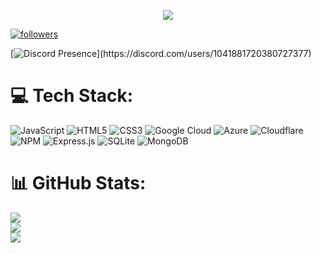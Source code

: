 
<p align="center"> <img src="https://readme-typing-svg.herokuapp.com/?lines=Hello+world,+I'm+Ishh!&center=true&width=380&height=45"> </p>


<a href="https://github.com/ishh-xd"> <img alt="followers" title="Follow Me" src="https://img.shields.io/github/followers/ishh-xd?color=000001&labelColor=1155ba&style=for-the-badge&logo=github&label=Follow%20me" /></a>

[![Discord Presence](https://lanyard.cnrad.dev/api/1041881720380727377?showDisplayName=true&hideDiscrim=true&idleMessage=Procrastinating%20maybe.)](https://discord.com/users/1041881720380727377)

# 💻 Tech Stack:
![JavaScript](https://img.shields.io/badge/javascript-%23323330.svg?style=flat&logo=javascript&logoColor=%23F7DF1E) ![HTML5](https://img.shields.io/badge/html5-%23E34F26.svg?style=flat&logo=html5&logoColor=white) ![CSS3](https://img.shields.io/badge/css3-%231572B6.svg?style=flat&logo=css3&logoColor=white) ![Google Cloud](https://img.shields.io/badge/Google%20Cloud-%234285F4.svg?style=flat&logo=google-cloud&logoColor=white) ![Azure](https://img.shields.io/badge/azure-%230072C6.svg?style=flat&logo=azure-devops&logoColor=white) ![Cloudflare](https://img.shields.io/badge/Cloudflare-F38020?style=flat&logo=Cloudflare&logoColor=white) ![NPM](https://img.shields.io/badge/NPM-%23000000.svg?style=flat&logo=npm&logoColor=white) ![Express.js](https://img.shields.io/badge/express.js-%23404d59.svg?style=flat&logo=express&logoColor=%2361DAFB) ![SQLite](https://img.shields.io/badge/sqlite-%2307405e.svg?style=flat&logo=sqlite&logoColor=white) ![MongoDB](https://img.shields.io/badge/MongoDB-%234ea94b.svg?style=flat&logo=mongodb&logoColor=white)
# 📊 GitHub Stats:
![](https://github-readme-stats.vercel.app/api?username=ishh-xd&theme=dark&hide_border=false&include_all_commits=false&count_private=false)<br/>
![](https://github-readme-streak-stats.herokuapp.com/?user=ishh-xd&theme=dark&hide_border=false)<br/>
![](https://github-readme-stats.vercel.app/api/top-langs/?username=ishh-xd&theme=dark&hide_border=false&include_all_commits=false&count_private=false&layout=compact)

